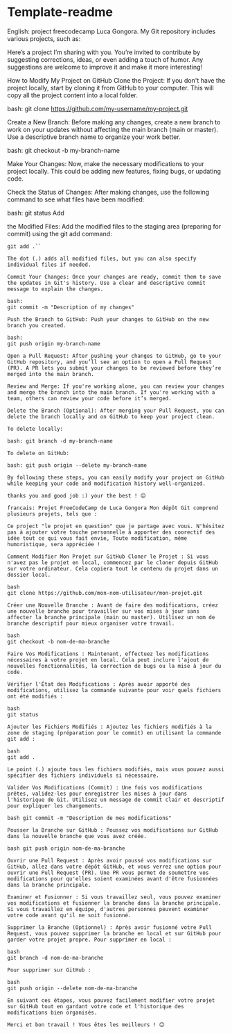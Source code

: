 # Template-readme
English: project freecodecamp Luca Gongora. My Git repository includes various projects, such as:

Here’s a project I’m sharing with you. You’re invited to contribute by suggesting corrections, ideas, or even adding a touch of humor. Any suggestions are welcome to improve it and make it more interesting!

How to Modify My Project on GitHub Clone the Project: If you don't have the project locally, start by cloning it from GitHub to your computer. This will copy all the project content into a local folder.

bash:
git clone https://github.com/my-username/my-project.git

Create a New Branch: Before making any changes, create a new branch to work on your updates without affecting the main branch (main or master). Use a descriptive branch name to organize your work better.

bash:
git checkout -b my-branch-name

Make Your Changes: Now, make the necessary modifications to your project locally. This could be adding new features, fixing bugs, or updating code.

Check the Status of Changes: After making changes, use the following command to see what files have been modified:

bash:
git status Add

the Modified Files: Add the modified files to the staging area (preparing for commit) using the git add command:

```bash:
git add .``

The dot (.) adds all modified files, but you can also specify individual files if needed.

Commit Your Changes: Once your changes are ready, commit them to save the updates in Git's history. Use a clear and descriptive commit message to explain the changes.

bash:
git commit -m "Description of my changes"

Push the Branch to GitHub: Push your changes to GitHub on the new branch you created.

bash:
git push origin my-branch-name

Open a Pull Request: After pushing your changes to GitHub, go to your GitHub repository, and you’ll see an option to open a Pull Request (PR). A PR lets you submit your changes to be reviewed before they’re merged into the main branch.

Review and Merge: If you're working alone, you can review your changes and merge the branch into the main branch. If you're working with a team, others can review your code before it’s merged.

Delete the Branch (Optional): After merging your Pull Request, you can delete the branch locally and on GitHub to keep your project clean.

To delete locally:

bash: git branch -d my-branch-name

To delete on GitHub:

bash: git push origin --delete my-branch-name

By following these steps, you can easily modify your project on GitHub while keeping your code and modification history well-organized.

thanks you and good job :) your the best ! 😊

francais: Projet FreeCodeCamp de Luca Gongora Mon dépôt Git comprend plusieurs projets, tels que :

Ce project "le projet en question" que je partage avec vous. N'hésitez pas à ajouter votre touche personnelle à apporter des coorectif des idée tout ce qui vous fait envie, Toute modification, même humoristique, sera appréciée !

Comment Modifier Mon Projet sur GitHub Cloner le Projet : Si vous n'avez pas le projet en local, commencez par le cloner depuis GitHub sur votre ordinateur. Cela copiera tout le contenu du projet dans un dossier local.

bash 
git clone https://github.com/mon-nom-utilisateur/mon-projet.git

Créer une Nouvelle Branche : Avant de faire des modifications, créez une nouvelle branche pour travailler sur vos mises à jour sans affecter la branche principale (main ou master). Utilisez un nom de branche descriptif pour mieux organiser votre travail.

bash 
git checkout -b nom-de-ma-branche

Faire Vos Modifications : Maintenant, effectuez les modifications nécessaires à votre projet en local. Cela peut inclure l'ajout de nouvelles fonctionnalités, la correction de bugs ou la mise à jour du code.

Vérifier l'État des Modifications : Après avoir apporté des modifications, utilisez la commande suivante pour voir quels fichiers ont été modifiés :

bash
git status

Ajouter les Fichiers Modifiés : Ajoutez les fichiers modifiés à la zone de staging (préparation pour le commit) en utilisant la commande git add :

bash 
git add .

Le point (.) ajoute tous les fichiers modifiés, mais vous pouvez aussi spécifier des fichiers individuels si nécessaire.

Valider Vos Modifications (Commit) : Une fois vos modifications prêtes, validez-les pour enregistrer les mises à jour dans l'historique de Git. Utilisez un message de commit clair et descriptif pour expliquer les changements.

bash git commit -m "Description de mes modifications"

Pousser la Branche sur GitHub : Poussez vos modifications sur GitHub dans la nouvelle branche que vous avez créée.

bash git push origin nom-de-ma-branche

Ouvrir une Pull Request : Après avoir poussé vos modifications sur GitHub, allez dans votre dépôt GitHub, et vous verrez une option pour ouvrir une Pull Request (PR). Une PR vous permet de soumettre vos modifications pour qu'elles soient examinées avant d'être fusionnées dans la branche principale.

Examiner et Fusionner : Si vous travaillez seul, vous pouvez examiner vos modifications et fusionner la branche dans la branche principale. Si vous travaillez en équipe, d'autres personnes peuvent examiner votre code avant qu'il ne soit fusionné.

Supprimer la Branche (Optionnel) : Après avoir fusionné votre Pull Request, vous pouvez supprimer la branche en local et sur GitHub pour garder votre projet propre. Pour supprimer en local :

bash 
git branch -d nom-de-ma-branche

Pour supprimer sur GitHub :

bash
git push origin --delete nom-de-ma-branche

En suivant ces étapes, vous pouvez facilement modifier votre projet sur GitHub tout en gardant votre code et l'historique des modifications bien organisés.

Merci et bon travail ! Vous êtes les meilleurs ! 😊
